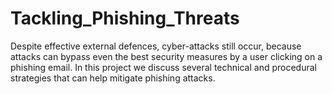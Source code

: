 # Tackling_Phishing_Threats
Despite effective external defences, cyber-attacks still occur, because attacks can bypass even the best security measures by a user clicking on a phishing email.  In this project we discuss several technical and procedural strategies that can help mitigate phishing attacks.
